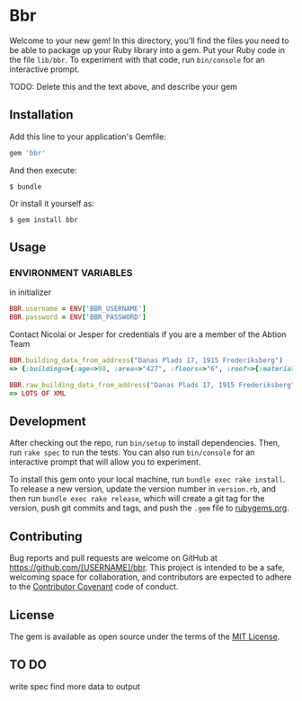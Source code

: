 # Bbr

Welcome to your new gem! In this directory, you'll find the files you need to be able to package up your Ruby library into a gem. Put your Ruby code in the file `lib/bbr`. To experiment with that code, run `bin/console` for an interactive prompt.

TODO: Delete this and the text above, and describe your gem

## Installation

Add this line to your application's Gemfile:

```ruby
gem 'bbr'

```

And then execute:

    $ bundle

Or install it yourself as:

    $ gem install bbr

## Usage

### ENVIRONMENT VARIABLES
in initializer
```ruby
BBR.username = ENV['BBR_USERNAME']
BBR.password = ENV['BBR_PASSWORD']
```
Contact Nicolai or Jesper for credentials if you are a member of the Abtion Team

```ruby
BBR.building_data_from_address("Danas Plads 17, 1915 Frederiksberg")
=> {:building=>{:age=>98, :area=>"427", :floors=>"6", :roof=>{:material=>"Tegl", :area=>"0"}, :heating=>{:installation=>"FjernvarmeBlokvarme", :means=>"NotDefined"}, :outer_wall=>{:material=>"Mursten"}}}

```

```ruby
BBR.raw_building_data_from_address("Danas Plads 17, 1915 Frederiksberg")
=> LOTS OF XML

```


## Development

After checking out the repo, run `bin/setup` to install dependencies. Then, run `rake spec` to run the tests. You can also run `bin/console` for an interactive prompt that will allow you to experiment.

To install this gem onto your local machine, run `bundle exec rake install`. To release a new version, update the version number in `version.rb`, and then run `bundle exec rake release`, which will create a git tag for the version, push git commits and tags, and push the `.gem` file to [rubygems.org](https://rubygems.org).

## Contributing

Bug reports and pull requests are welcome on GitHub at https://github.com/[USERNAME]/bbr. This project is intended to be a safe, welcoming space for collaboration, and contributors are expected to adhere to the [Contributor Covenant](contributor-covenant.org) code of conduct.


## License

The gem is available as open source under the terms of the [MIT License](http://opensource.org/licenses/MIT).

## TO DO
write spec
find more data to output
